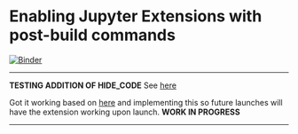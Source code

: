 # Enabling Jupyter Extensions with post-build commands

[![Binder](https://mybinder.org/badge_logo.svg)](https://beta.mybinder.org/v2/gh/fomightez/jupyter_hide_code/master?filepath=index.ipynb) 


-----

**TESTING ADDITION OF HIDE_CODE** See [here](https://github.com/kirbs-/hide_code)

Got it working based on [here](https://stackoverflow.com/a/39169844/8508004) and implementing this so future launches will have the extension working upon launch.
**WORK IN PROGRESS**

-----
